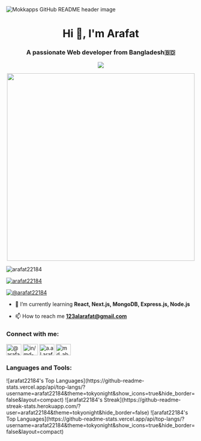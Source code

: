 <img src="https://res.cloudinary.com/ddckuxsjx/image/upload/v1750791270/GitHub-Banner_hd1hmc.png" alt="Mokkapps GitHub README header image">

<h1 align="center">Hi 👋, I'm Arafat</h1>
<h3 align="center">A passionate Web developer from Bangladesh🇧🇩</h3>
<p align="center">
  <img src="https://readme-typing-svg.herokuapp.com?font=Fira+Code&size=25&duration=3000&pause=1000&center=true&vCenter=true&width=500&lines=Hi+I'm+Al+Arafat;Web+Developer+%7C+MERN+Stack+Enthusiast;Exploring+New+Technologies+Every+Day;Let's+Build+Something+Awesome" />
</p>

<p align="center">
  <img src="https://media.giphy.com/media/qgQUggAC3Pfv687qPC/giphy.gif" width="500" />
</p>

<p align="left"> <img src="https://komarev.com/ghpvc/?username=arafat22184&label=Profile%20views&color=0e75b6&style=flat" alt="arafat22184" /> </p>

<p align="left"> <a href="https://github.com/ryo-ma/github-profile-trophy"><img src="https://github-profile-trophy.vercel.app/?username=arafat22184" alt="arafat22184" /></a> </p>

<p align="left"> <a href="https://twitter.com/@arafat22184" target="blank"><img src="https://img.shields.io/twitter/follow/@arafat22184?logo=twitter&style=for-the-badge" alt="@arafat22184" /></a> </p>

- 🌱 I’m currently learning **React, Next.js, MongoDB, Express.js, Node.js**

- 📫 How to reach me **123alarafat@gmail.com**

<h3 align="left">Connect with me:</h3>
<p align="left">
<a href="https://twitter.com/@arafat22184" target="blank"><img align="center" src="https://raw.githubusercontent.com/rahuldkjain/github-profile-readme-generator/master/src/images/icons/Social/twitter.svg" alt="@arafat22184" height="30" width="40" /></a>
<a href="https://linkedin.com/in/in/md-abdulla-all-arafat-8a9892200" target="blank"><img align="center" src="https://raw.githubusercontent.com/rahuldkjain/github-profile-readme-generator/master/src/images/icons/Social/linked-in-alt.svg" alt="in/md-abdulla-all-arafat-8a9892200" height="30" width="40" /></a>
<a href="https://fb.com/a.al.arafat.5" target="blank"><img align="center" src="https://raw.githubusercontent.com/rahuldkjain/github-profile-readme-generator/master/src/images/icons/Social/facebook.svg" alt="a.al.arafat.5" height="30" width="40" /></a>
<a href="https://instagram.com/md_abdulla_all_arafat" target="blank"><img align="center" src="https://raw.githubusercontent.com/rahuldkjain/github-profile-readme-generator/master/src/images/icons/Social/instagram.svg" alt="md_abdulla_all_arafat" height="30" width="40" /></a>
</p>

<h3 align="left">Languages and Tools:</h3>
![arafat22184's Top Languages](https://github-readme-stats.vercel.app/api/top-langs/?username=arafat22184&theme=tokyonight&show_icons=true&hide_border=false&layout=compact)
![arafat22184's Streak](https://github-readme-streak-stats.herokuapp.com/?user=arafat22184&theme=tokyonight&hide_border=false)
![arafat22184's Top Languages](https://github-readme-stats.vercel.app/api/top-langs/?username=arafat22184&theme=tokyonight&show_icons=true&hide_border=false&layout=compact)
